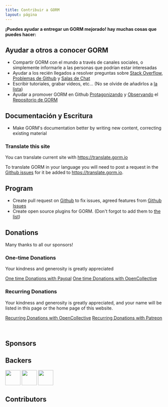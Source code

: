 ```yaml
---
title: Contribuir a GORM
layout: página
---
```

**¡Puedes ayudar a entregar un GORM mejorado! hay muchas cosas que puedes hacer:**

## Ayudar a otros a conocer GORM

* Compartir GORM con el mundo a través de canales sociales, o simplemente informarle a las personas que podrían estar interesadas
* Ayudar a los recién llegados a resolver preguntas sobre [Stack Overflow](https://stackoverflow.com/questions/tagged/go-gorm), [Problemas de Github](https://github.com/jinzhu/gorm/issues) y [Salas de Chat](/community.html#Chat)
* Escribir tutoriales, grabar videos, etc... (No se olvide de añadirlos a [la lista](/community.html))
* Ayudar a promover GORM en Github [Protagonizando](https://github.com/jinzhu/gorm/stargazers) y [Observando](https://github.com/jinzhu/gorm/watchers) el [Repositorio de GORM](https://github.com/jinzhu/gorm)

## Documentación y Escritura

* Make GORM's documentation better by writing new content, correcting existing material

### Translate this site

You can translate current site with <https://translate.gorm.io>

To translate GORM in your language you will need to post a request in the [Github issues](https://github.com/jinzhu/gorm.io/issues) for it be added to <https://translate.gorm.io>.

## Program

* Create pull request on [Github](https://github.com/jinzhu/gorm) to fix issues, agreed features from [Github Issues](https://github.com/jinzhu/gorm/issues)
* Create open source plugins for GORM. (Don't forgot to add them to [the list](/community.html#Open-Sources))

## Donations

Many thanks to all our sponsors!

### One-time Donations

Your kindness and generosity is greatly appreciated

[One time Donations with Paypal](https://www.paypal.me/zhangjinzhu) [One time Donations with OpenCollective](https://opencollective.com/gorm)

### Recurring Donations

Your kindness and generosity is greatly appreciated, and your name will be listed in this page or the home page of this website.

[Recurring Donations with OpenCollective](https://opencollective.com/gorm) [Recurring Donations with Patreon](https://www.patreon.com/jinzhu)

<br />

## Sponsors

<object type="image/svg+xml" data="https://opencollective.com/gorm/tiers/sponsor.svg?avatarHeight=68&width=740"></object>

## Backers

<div class="backers-list">
  
<a href="https://www.patreon.com/jeffprestes"><img style="width: 48px" src="http://i.imgur.com/7SPpyLw.jpg"></img></a>
<a href="https://www.patreon.com/user/creators?u=5447334"><img style="width: 48px" src="https://c8.patreon.com/2/400/5447334"></img></a>
<a href="https://www.patreon.com/user/creators?u=4875083"><img style="width: 48px" src="https://c8.patreon.com/2/100/4875083"></img></a>
</div>

<object type="image/svg+xml" data="https://opencollective.com/gorm/tiers/backer.svg?avatarHeight=48&width=740"></object>

## Contributors

<object type="image/svg+xml" data="https://opencollective.com/gorm/contributors.svg?avatarHeight=32&width=740"></object>
